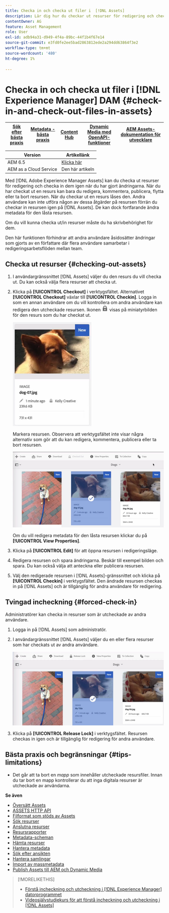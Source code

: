 ```yaml
---
title: Checka in och checka ut filer i  [!DNL Assets]
description: Lär dig hur du checkar ut resurser för redigering och checkar in dem igen när ändringarna är klara.
contentOwner: AG
feature: Asset Management
role: User
exl-id: adb94a31-d949-4f4a-89bc-44f1b4f67e14
source-git-commit: e3fd0fe2ee5bad2863812ede2a294dd63864f3e2
workflow-type: tm+mt
source-wordcount: '480'
ht-degree: 1%

---
```


# Checka in och checka ut filer i [!DNL Experience Manager] DAM {#check-in-and-check-out-files-in-assets}

| [Sök efter bästa praxis](/help/assets/search-best-practices.md) | [Metadata - bästa praxis](/help/assets/metadata-best-practices.md) | [Content Hub](/help/assets/product-overview.md) | [Dynamic Media med OpenAPI-funktioner](/help/assets/dynamic-media-open-apis-overview.md) | [AEM Assets-dokumentation för utvecklare](https://developer.adobe.com/experience-cloud/experience-manager-apis/) |
| ------------- | --------------------------- |---------|----|-----|

| Version | Artikellänk |
| -------- | ---------------------------- |
| AEM 6.5 | [Klicka här](https://experienceleague.adobe.com/docs/experience-manager-65/assets/managing/check-out-and-submit-assets.html?lang=en) |
| AEM as a Cloud Service | Den här artikeln |

Med [!DNL Adobe Experience Manager Assets] kan du checka ut resurser för redigering och checka in dem igen när du har gjort ändringarna. När du har checkat ut en resurs kan bara du redigera, kommentera, publicera, flytta eller ta bort resursen. När du checkar ut en resurs låses den. Andra användare kan inte utföra någon av dessa åtgärder på resursen förrän du checkar in resursen igen på [!DNL Assets]. De kan dock fortfarande ändra metadata för den låsta resursen.

Om du vill kunna checka ut/in resurser måste du ha skrivbehörighet för dem.

Den här funktionen förhindrar att andra användare åsidosätter ändringar som gjorts av en författare där flera användare samarbetar i redigeringsarbetsflöden mellan team.

## Checka ut resurser {#checking-out-assets}

1. I användargränssnittet [!DNL Assets] väljer du den resurs du vill checka ut. Du kan också välja flera resurser att checka ut.

1. Klicka på **[!UICONTROL Checkout]** i verktygsfältet. Alternativet **[!UICONTROL Checkout]** växlar till **[!UICONTROL Checkin]**.
Logga in som en annan användare om du vill kontrollera om andra användare kan redigera den utcheckade resursen. Ikonen ![ikon för utcheckningslås](assets/do-not-localize/checkout_lock.png) visas på miniatyrbilden för den resurs som du har checkat ut.

   ![ikonen för utcheckning i kortvyn](assets/checkout-icon-card-view.png)

   Markera resursen. Observera att verktygsfältet inte visar några alternativ som gör att du kan redigera, kommentera, publicera eller ta bort resursen.

   ![chlimage_1-472](assets/checkout-asset-toolbar-options.png)

   Om du vill redigera metadata för den låsta resursen klickar du på **[!UICONTROL View Properties]**.

1. Klicka på **[!UICONTROL Edit]** för att öppna resursen i redigeringsläge.

1. Redigera resursen och spara ändringarna. Beskär till exempel bilden och spara. Du kan också välja att anteckna eller publicera resursen.

1. Välj den redigerade resursen i [!DNL Assets]-gränssnittet och klicka på **[!UICONTROL Checkin]** i verktygsfältet. Den ändrade resursen checkas in på [!DNL Assets] och är tillgänglig för andra användare för redigering.

## Tvingad incheckning {#forced-check-in}

Administratörer kan checka in resurser som är utcheckade av andra användare.

1. Logga in på [!DNL Assets] som administratör.
1. I användargränssnittet [!DNL Assets] väljer du en eller flera resurser som har checkats ut av andra användare.

   ![chlimage_1-476](assets/chlimage_1-476.png)

1. Klicka på **[!UICONTROL Release Lock]** i verktygsfältet. Resursen checkas in igen och är tillgänglig för redigering för andra användare.

## Bästa praxis och begränsningar {#tips-limitations}

* Det går att ta bort en *mapp* som innehåller utcheckade resursfiler. Innan du tar bort en mapp kontrollerar du att inga digitala resurser är utcheckade av användarna.

**Se även**

* [Översätt Assets](translate-assets.md)
* [ASSETS HTTP API](mac-api-assets.md)
* [Filformat som stöds av Assets](file-format-support.md)
* [Sök resurser](search-assets.md)
* [Anslutna resurser](use-assets-across-connected-assets-instances.md)
* [Resursrapporter](asset-reports.md)
* [Metadata-scheman](metadata-schemas.md)
* [Hämta resurser](download-assets-from-aem.md)
* [Hantera metadata](manage-metadata.md)
* [Sök efter ansikten](search-facets.md)
* [Hantera samlingar](manage-collections.md)
* [Import av massmetadata](metadata-import-export.md)
* [Publish Assets till AEM och Dynamic Media](/help/assets/publish-assets-to-aem-and-dm.md)

>[!MORELIKETHIS]
>
>* [Förstå incheckning och utcheckning i [!DNL Experience Manager] datorprogrammet](https://experienceleague.adobe.com/docs/experience-manager-desktop-app/using/using.html#how-app-works2)
>* [Videosjälvstudiekurs för att förstå incheckning och utcheckning i [!DNL Assets]](https://experienceleague.adobe.com/docs/experience-manager-learn/assets/collaboration/check-in-and-check-out.html)
